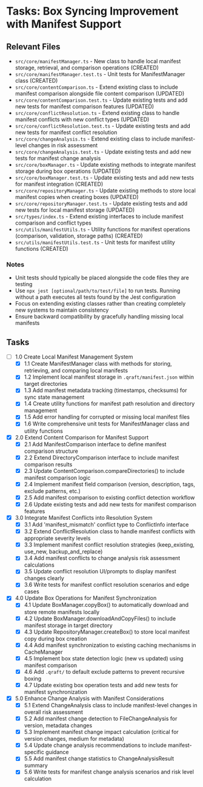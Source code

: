 # Tasks: Box Syncing Improvement with Manifest Support

## Relevant Files

- `src/core/manifestManager.ts` - New class to handle local manifest storage, retrieval, and comparison operations (CREATED)
- `src/core/manifestManager.test.ts` - Unit tests for ManifestManager class (CREATED)
- `src/core/contentComparison.ts` - Extend existing class to include manifest comparison alongside file content comparison (UPDATED)
- `src/core/contentComparison.test.ts` - Update existing tests and add new tests for manifest comparison features (UPDATED)
- `src/core/conflictResolution.ts` - Extend existing class to handle manifest conflicts with new conflict types (UPDATED)
- `src/core/conflictResolution.test.ts` - Update existing tests and add new tests for manifest conflict resolution
- `src/core/changeAnalysis.ts` - Extend existing class to include manifest-level changes in risk assessment
- `src/core/changeAnalysis.test.ts` - Update existing tests and add new tests for manifest change analysis
- `src/core/boxManager.ts` - Update existing methods to integrate manifest storage during box operations (UPDATED)
- `src/core/boxManager.test.ts` - Update existing tests and add new tests for manifest integration (CREATED)
- `src/core/repositoryManager.ts` - Update existing methods to store local manifest copies when creating boxes (UPDATED)
- `src/core/repositoryManager.test.ts` - Update existing tests and add new tests for local manifest storage (UPDATED)
- `src/types/index.ts` - Extend existing interfaces to include manifest comparison and conflict types
- `src/utils/manifestUtils.ts` - Utility functions for manifest operations (comparison, validation, storage paths) (CREATED)
- `src/utils/manifestUtils.test.ts` - Unit tests for manifest utility functions (CREATED)

### Notes

- Unit tests should typically be placed alongside the code files they are testing
- Use `npx jest [optional/path/to/test/file]` to run tests. Running without a path executes all tests found by the Jest configuration
- Focus on extending existing classes rather than creating completely new systems to maintain consistency
- Ensure backward compatibility by gracefully handling missing local manifests

## Tasks

- [ ] 1.0 Create Local Manifest Management System
  - [x] 1.1 Create ManifestManager class with methods for storing, retrieving, and comparing local manifests
  - [x] 1.2 Implement local manifest storage in `.qraft/manifest.json` within target directories
  - [x] 1.3 Add manifest metadata tracking (timestamps, checksums) for sync state management
  - [x] 1.4 Create utility functions for manifest path resolution and directory management
  - [x] 1.5 Add error handling for corrupted or missing local manifest files
  - [x] 1.6 Write comprehensive unit tests for ManifestManager class and utility functions

- [x] 2.0 Extend Content Comparison for Manifest Support
  - [x] 2.1 Add ManifestComparison interface to define manifest comparison structure
  - [x] 2.2 Extend DirectoryComparison interface to include manifest comparison results
  - [x] 2.3 Update ContentComparison.compareDirectories() to include manifest comparison logic
  - [x] 2.4 Implement manifest field comparison (version, description, tags, exclude patterns, etc.)
  - [x] 2.5 Add manifest comparison to existing conflict detection workflow
  - [x] 2.6 Update existing tests and add new tests for manifest comparison features

- [x] 3.0 Integrate Manifest Conflicts into Resolution System
  - [x] 3.1 Add 'manifest_mismatch' conflict type to ConflictInfo interface
  - [x] 3.2 Extend ConflictResolution class to handle manifest conflicts with appropriate severity levels
  - [x] 3.3 Implement manifest conflict resolution strategies (keep_existing, use_new, backup_and_replace)
  - [x] 3.4 Add manifest conflicts to change analysis risk assessment calculations
  - [x] 3.5 Update conflict resolution UI/prompts to display manifest changes clearly
  - [x] 3.6 Write tests for manifest conflict resolution scenarios and edge cases

- [x] 4.0 Update Box Operations for Manifest Synchronization
  - [x] 4.1 Update BoxManager.copyBox() to automatically download and store remote manifests locally
  - [x] 4.2 Update BoxManager.downloadAndCopyFiles() to include manifest storage in target directory
  - [x] 4.3 Update RepositoryManager.createBox() to store local manifest copy during box creation
  - [x] 4.4 Add manifest synchronization to existing caching mechanisms in CacheManager
  - [x] 4.5 Implement box state detection logic (new vs updated) using manifest comparison
  - [x] 4.6 Add `.qraft/` to default exclude patterns to prevent recursive boxing
  - [x] 4.7 Update existing box operation tests and add new tests for manifest synchronization

- [x] 5.0 Enhance Change Analysis with Manifest Considerations
  - [x] 5.1 Extend ChangeAnalysis class to include manifest-level changes in overall risk assessment
  - [x] 5.2 Add manifest change detection to FileChangeAnalysis for version, metadata changes
  - [x] 5.3 Implement manifest change impact calculation (critical for version changes, medium for metadata)
  - [x] 5.4 Update change analysis recommendations to include manifest-specific guidance
  - [x] 5.5 Add manifest change statistics to ChangeAnalysisResult summary
  - [x] 5.6 Write tests for manifest change analysis scenarios and risk level calculation
